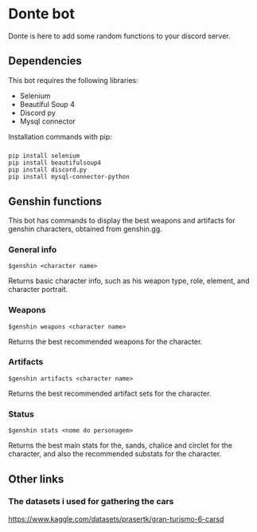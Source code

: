 # Donte bot
Donte is here to add some random functions to your discord server.

## Dependencies
This bot requires the following libraries:

- Selenium
- Beautiful Soup 4
- Discord py
- Mysql connector

Installation commands with pip:
#####
    pip install selenium
    pip install beautifulsoup4
    pip install discord.py
    pip install mysql-connector-python

## Genshin functions
This bot has commands to display the best weapons and artifacts for genshin characters, obtained from genshin.gg.
### General info
    $genshin <character name>
Returns basic character info, such as his weapon type, role, element, and character portrait.

### Weapons
    $genshin weapons <character name>
Returns the best recommended weapons for the character.

### Artifacts
    $genshin artifacts <character name>
Returns the best recommended artifact sets for the character.

### Status
    $genshin stats <nome do personagem>
Returns the best main stats for the, sands, chalice and circlet for the character, and also the recommended substats for the character.

## Other links

### The datasets i used for gathering the cars
https://www.kaggle.com/datasets/prasertk/gran-turismo-6-carsd